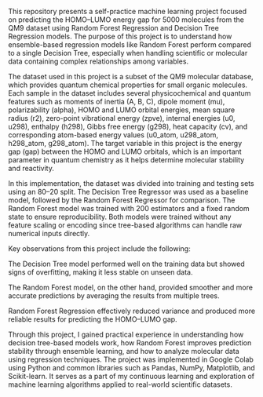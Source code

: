This repository presents a self-practice machine learning project focused on predicting the HOMO–LUMO energy gap for 5000 molecules from the QM9 dataset using Random Forest Regression and Decision Tree Regression models. The purpose of this project is to understand how ensemble-based regression models like Random Forest perform compared to a single Decision Tree, especially when handling scientific or molecular data containing complex relationships among variables.



The dataset used in this project is a subset of the QM9 molecular database, which provides quantum chemical properties for small organic molecules. Each sample in the dataset includes several physicochemical and quantum features such as moments of inertia (A, B, C), dipole moment (mu), polarizability (alpha), HOMO and LUMO orbital energies, mean square radius (r2), zero-point vibrational energy (zpve), internal energies (u0, u298), enthalpy (h298), Gibbs free energy (g298), heat capacity (cv), and corresponding atom-based energy values (u0\_atom, u298\_atom, h298\_atom, g298\_atom). The target variable in this project is the energy gap (gap) between the HOMO and LUMO orbitals, which is an important parameter in quantum chemistry as it helps determine molecular stability and reactivity.



In this implementation, the dataset was divided into training and testing sets using an 80–20 split. The Decision Tree Regressor was used as a baseline model, followed by the Random Forest Regressor for comparison. The Random Forest model was trained with 200 estimators and a fixed random state to ensure reproducibility. Both models were trained without any feature scaling or encoding since tree-based algorithms can handle raw numerical inputs directly.



Key observations from this project include the following:



The Decision Tree model performed well on the training data but showed signs of overfitting, making it less stable on unseen data.



The Random Forest model, on the other hand, provided smoother and more accurate predictions by averaging the results from multiple trees.



Random Forest Regression effectively reduced variance and produced more reliable results for predicting the HOMO–LUMO gap.



Through this project, I gained practical experience in understanding how decision tree-based models work, how Random Forest improves prediction stability through ensemble learning, and how to analyze molecular data using regression techniques. The project was implemented in Google Colab using Python and common libraries such as Pandas, NumPy, Matplotlib, and Scikit-learn. It serves as a part of my continuous learning and exploration of machine learning algorithms applied to real-world scientific datasets.

